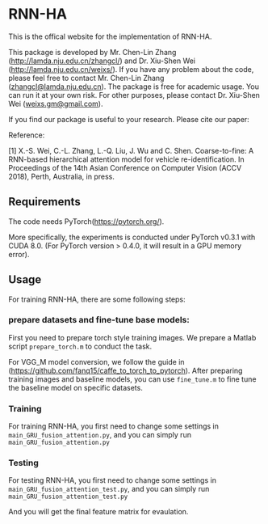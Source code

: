 # RNN-HA

This is the offical website for the implementation of RNN-HA. 

This package is developed by Mr. Chen-Lin Zhang (http://lamda.nju.edu.cn/zhangcl/) and Dr. Xiu-Shen Wei (http://lamda.nju.edu.cn/weixs/). If you have any problem about 
the code, please feel free to contact Mr. Chen-Lin Zhang (zhangcl@lamda.nju.edu.cn). 
The package is free for academic usage. You can run it at your own risk. For other purposes, please contact Dr. Xiu-Shen Wei (weixs.gm@gmail.com).

If you find our package is useful to your research. Please cite our paper:

Reference: 
           
[1] X.-S. Wei, C.-L. Zhang, L.-Q. Liu, J. Wu and C. Shen. Coarse-to-fine: A RNN-based hierarchical attention model for vehicle re-identification. In Proceedings of the 14th Asian Conference on Computer Vision (ACCV 2018), Perth, Australia, in press.
## Requirements
The code needs PyTorch(https://pytorch.org/).

More specifically, the experiments is conducted under PyTorch v0.3.1 with CUDA 8.0. (For PyTorch version > 0.4.0, it will result in a GPU memory error). 


## Usage

For training RNN-HA, there are some following steps:

### prepare datasets and fine-tune base models:

First you need to prepare torch style training images. We prepare a Matlab script `prepare_torch.m` to conduct the task.

For VGG_M model conversion, we follow the guide in (https://github.com/fanq15/caffe_to_torch_to_pytorch).
After preparing training images and baseline models, you can use `fine_tune.m` to fine tune the baseline model on specific datasets.

### Training

For training RNN-HA, you first need to change some settings in `main_GRU_fusion_attention.py`, and you can simply run `main_GRU_fusion_attention.py`

### Testing

For testing RNN-HA, you first need to change some settings in `main_GRU_fusion_attention_test.py`, and you can simply run `main_GRU_fusion_attention_test.py`

And you will get the final feature matrix for evaulation.
